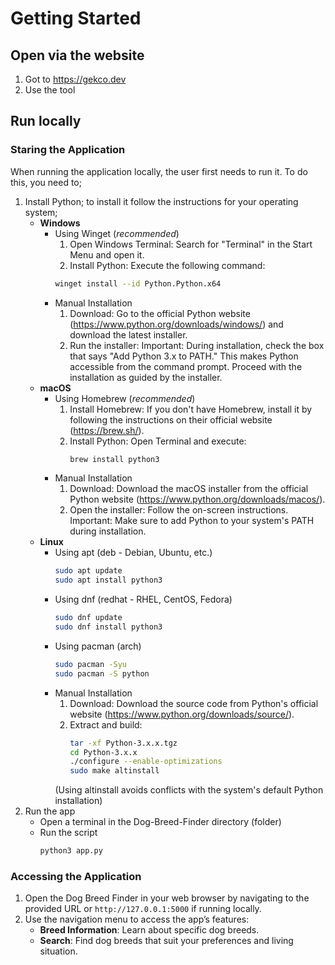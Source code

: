 # Getting Started

## Open via the website

1. Got to https://gekco.dev
2. Use the tool

## Run locally

### Staring the Application
When running the application locally, the user first needs to run it. To do this, you need to;
1. Install Python; to install it follow the instructions for your operating system;
   * **Windows**
      * Using Winget (_recommended_)
         1. Open Windows Terminal: Search for "Terminal" in the Start Menu and open it.
         2. Install Python: Execute the following command:
         ```bash
         winget install --id Python.Python.x64 
         ```
      * Manual Installation
         1. Download: Go to the official Python website (https://www.python.org/downloads/windows/) and download the latest installer.
         2. Run the installer:
           Important: During installation, check the box that says "Add Python 3.x to PATH." This makes Python accessible from the command prompt.
           Proceed with the installation as guided by the installer.
   * **macOS** 
      * Using Homebrew (_recommended_)
         1. Install Homebrew: If you don't have Homebrew, install it by following the instructions on their official website (https://brew.sh/).
         2. Install Python: Open Terminal and execute:
            ```bash
            brew install python3
            ```
      * Manual Installation
         1. Download: Download the macOS installer from the official Python website (https://www.python.org/downloads/macos/).
         2. Open the installer: Follow the on-screen instructions.
                Important: Make sure to add Python to your system's PATH during installation.
   * **Linux**
      * Using apt (deb - Debian, Ubuntu, etc.)
         ```bash
         sudo apt update
         sudo apt install python3 
         ```
      * Using dnf (redhat - RHEL, CentOS, Fedora)
         ```bash
         sudo dnf update
         sudo dnf install python3
         ```
      * Using pacman (arch)
         ```bash
         sudo pacman -Syu
         sudo pacman -S python
         ```
      * Manual Installation 
         1. Download: Download the source code from Python's official website (https://www.python.org/downloads/source/).
         2. Extract and build:
            ```bash
            tar -xf Python-3.x.x.tgz 
            cd Python-3.x.x
            ./configure --enable-optimizations 
            sudo make altinstall 
            ```
         (Using altinstall avoids conflicts with the system's default Python installation)
2. Run the app
   * Open a terminal in the Dog-Breed-Finder directory (folder)
   * Run the script
     ```Bash
     python3 app.py
     ```

### Accessing the Application
1. Open the Dog Breed Finder in your web browser by navigating to the provided URL or `http://127.0.0.1:5000` if running locally.
2. Use the navigation menu to access the app’s features:
    - **Breed Information**: Learn about specific dog breeds.
    - **Search**: Find dog breeds that suit your preferences and living situation.